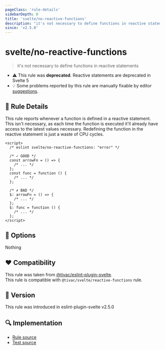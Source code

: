 ```yaml
---
pageClass: 'rule-details'
sidebarDepth: 0
title: 'svelte/no-reactive-functions'
description: "it's not necessary to define functions in reactive statements"
since: 'v2.5.0'
---
```


# svelte/no-reactive-functions

> it's not necessary to define functions in reactive statements

- :warning: This rule was **deprecated**. Reactive statements are deprecated in Svelte 5
- :bulb: Some problems reported by this rule are manually fixable by editor [suggestions](https://eslint.org/docs/developer-guide/working-with-rules#providing-suggestions).

## :book: Rule Details

This rule reports whenever a function is defined in a reactive statement. This isn't necessary, as each time the function is executed it'll already have access to the latest values necessary. Redefining the function in the reactive statement is just a waste of CPU cycles.

<ESLintCodeBlock>

<!--eslint-skip-->

```svelte
<script>
  /* eslint svelte/no-reactive-functions: "error" */

  /* ✓ GOOD */
  const arrowFn = () => {
    /* ... */
  };
  const func = function () {
    /* ... */
  };

  /* ✗ BAD */
  $: arrowFn = () => {
    /* ... */
  };
  $: func = function () {
    /* ... */
  };
</script>
```

</ESLintCodeBlock>

## :wrench: Options

Nothing

## :heart: Compatibility

This rule was taken from [@tivac/eslint-plugin-svelte].  
This rule is compatible with `@tivac/svelte/reactive-functions` rule.

[@tivac/eslint-plugin-svelte]: https://github.com/tivac/eslint-plugin-svelte/

## :rocket: Version

This rule was introduced in eslint-plugin-svelte v2.5.0

## :mag: Implementation

- [Rule source](https://github.com/sveltejs/eslint-plugin-svelte/blob/main/packages/eslint-plugin-svelte/src/rules/no-reactive-functions.ts)
- [Test source](https://github.com/sveltejs/eslint-plugin-svelte/blob/main/packages/eslint-plugin-svelte/tests/src/rules/no-reactive-functions.ts)
